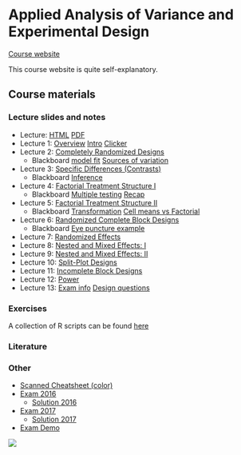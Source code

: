 # Applied Analysis of Variance and Experimental Design

[Course website](https://stat.ethz.ch/lectures/as19/anova.php)

This course website is quite self-explanatory.

## Course materials

### Lecture slides and notes

* Lecture: [HTML](https://stat.ethz.ch/~meier/teaching/anova/) [PDF](anova.pdf)
* Lecture 1: [Overview](overview.pdf) [Intro](01_Intro.pdf) [Clicker](01_Clicker.pdf)
* Lecture 2: [Completely Randomized Designs](02_CRD.pdf) 
    * Blackboard [model fit](02_Blackboard_1.pdf) [Sources of variation](02_Blackboard_2.pdf)
* Lecture 3: [Specific Differences (Contrasts)](03_Specific_Differences.pdf) 
    * Blackboard [Inference](03_Inference_for_Contrasts.pdf)
* Lecture 4: [Factorial Treatment Structure I](04_Factorials_Part_I.pdf)
    * Blackboard [Multiple testing](03_Multiple_Testing.pdf) [Recap](03_Multiple_Testing_Recap.pdf)
* Lecture 5: [Factorial Treatment Structure II](04_Factorials_Part_II.pdf)
    * Blackboard [Transformation](04_Transformations.pdf) [Cell means vs Factorial](04_Cell_Means_vs_Factorial.pdf)
* Lecture 6: [Randomized Complete Block Designs](05_RCBD.pdf)
    * Blackboard [Eye puncture example](05_Blackboard_Puncture_Treatments.pdf)
* Lecture 7: [Randomized Effects](06_Random_Effects.pdf) 
* Lecture 8: [Nested and Mixed Effects: I](07_Nested_Mixed_Part_I.pdf) 
* Lecture 9: [Nested and Mixed Effects: II](07_Nested_Mixed_Part_II.pdf) 
* Lecture 10: [Split-Plot Designs ](08_Split_Plots.pdf)
* Lecture 11: [Incomplete Block Designs](09_Incomplete_Blocks.pdf)
* Lecture 12: [Power](10_Power.pdf)
* Lecture 13: [Exam info](11_End.pdf) [Design questions](11_Questions.pdf)

### Exercises

A collection of R scripts can be found [here](https://github.com/wyq977/wyq977.github.io/tree/master/ETH/anova/script)

### Literature

### Other

* [Scanned Cheatsheet (color)](anova-cheatsheet-scan.pdf)
* [Exam 2016](past-exam/problems-2016.pdf)
    * [Solution 2016](past-exam/solutions-2016.pdf)
* [Exam 2017](past-exam/problems-2017.pdf)
    * [Solution 2017](past-exam/solutions-2017.pdf)
* [Exam Demo](past-exam/problems-demo.pdf)

![](course-info.png)
